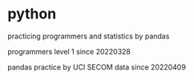 # python
practicing programmers and statistics by pandas

programmers level 1 since 20220328


pandas practice by UCI SECOM data since 20220409
